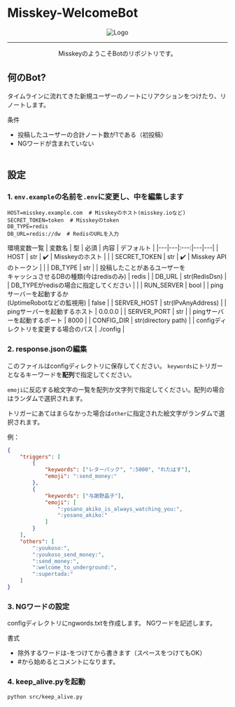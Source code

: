 # Misskey-WelcomeBot
<div align="center">

<img src="https://raw.github.com/ujex256/Misskey-Welcomebot/images/webbot.png" alt="Logo" />

---
MisskeyのようこそBotのリポジトリです。
</div>

## 何のBot?

タイムラインに流れてきた新規ユーザーのノートにリアクションをつけたり、リノートします。

条件
- 投稿したユーザーの合計ノート数が1である（初投稿）
- NGワードが含まれていない
<br /><br />

## 設定

### 1. `env.example`の名前を`.env`に変更し、中を編集します

```dotenv
HOST=misskey.example.com  # Misskeyのホスト(misskey.ioなど)
SECRET_TOKEN=token  # Misskeyのtoken
DB_TYPE=redis
DB_URL=redis://dw  # RedisのURLを入力
```

環境変数一覧
| 変数名 | 型 | 必須 | 内容 | デフォルト |
|---|---|:---:|---|---|
| HOST | str | :heavy_check_mark: | Misskeyのホスト |  |
| SECRET_TOKEN | str | :heavy_check_mark: | Misskey APIのトークン |  |
| DB_TYPE | str |  | 投稿したことがあるユーザーを<br />キャッシュさせるDBの種類(今はredisのみ) | redis |
| DB_URL | str(RedisDsn) |  | DB_TYPEがredisの場合に指定してください |  |
| RUN_SERVER | bool |  | pingサーバーを起動するか<br />(UptimeRobotなどの監視用) | false |
| SERVER_HOST | str(IPvAnyAddress) |  | pingサーバーを起動するホスト | 0.0.0.0 |
| SERVER_PORT | str |  | pingサーバーを起動するポート | 8000 |
| CONFIG_DIR | str(directory path) |  | configディレクトリを変更する場合のパス | ./config |


### 2. response.jsonの編集

このファイルはconfigディレクトリに保存してください。
`keywords`にトリガーとなるキーワードを**配列**で指定してください。

`emoji`に反応する絵文字の一覧を配列か文字列で指定してください。配列の場合はランダムで選択されます。

トリガーにあてはまらなかった場合は`other`に指定された絵文字がランダムで選択されます。

例：
```json
{
    "triggers": [
        {
            "keywords": ["レターパック", ":5000", "れたはす"],
            "emoji": ":send_money:"
        },
        {
            "keywords": ["与謝野晶子"],
            "emoji": [
                ":yosano_akiko_is_always_watching_you:",
                ":yosano_akiko:"
            ]
        }
    ],
    "others": [
        ":youkoso:",
        ":youkoso_send_money:",
        ":send_money:",
        ":welcome_to_underground:",
        ":supertada:"
    ]
}
```

### 3. NGワードの設定

configディレクトリにngwords.txtを作成します。
NGワードを記述します。

書式
- 除外するワードは-をつけてから書きます（スペースをつけてもOK）
- #から始めるとコメントになります。

### 4. keep_alive.pyを起動

```sh
python src/keep_alive.py
```
